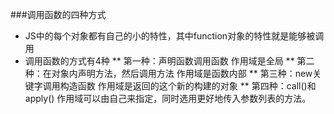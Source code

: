 ###调用函数的四种方式
 * JS中的每个对象都有自己的小的特性，其中function对象的特性就是能够被调用
 * 调用函数的方式有4种
 ** 第一种：声明函数调用函数
    作用域是全局
 ** 第二种：在对象内声明方法，然后调用方法
    作用域是函数内部
 ** 第三种：new关键字调用构造函数
    作用域是返回的这个新的构建的对象
 ** 第四种：call()和 apply()
    作用域可以由自己来指定，同时选用更好地传入参数列表的方法。
